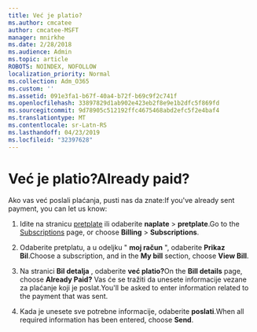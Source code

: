 ```yaml
---
title: Već je platio?
ms.author: cmcatee
author: cmcatee-MSFT
manager: mnirkhe
ms.date: 2/28/2018
ms.audience: Admin
ms.topic: article
ROBOTS: NOINDEX, NOFOLLOW
localization_priority: Normal
ms.collection: Adm_O365
ms.custom: ''
ms.assetid: 091e3fa1-b67f-40a4-b72f-b69c9f2c741f
ms.openlocfilehash: 33897829d1ab902e423eb2f8e9e1b2dfc5f869fd
ms.sourcegitcommit: 9d78905c512192ffc4675468abd2efc5f2e4baf4
ms.translationtype: MT
ms.contentlocale: sr-Latn-RS
ms.lasthandoff: 04/23/2019
ms.locfileid: "32397628"
---
```

# <a name="already-paid"></a><span data-ttu-id="06c91-102">Već je platio?</span><span class="sxs-lookup"><span data-stu-id="06c91-102">Already paid?</span></span>

<span data-ttu-id="06c91-103">Ako vas već poslali plaćanja, pusti nas da znate:</span><span class="sxs-lookup"><span data-stu-id="06c91-103">If you've already sent payment, you can let us know:</span></span>
  
1. <span data-ttu-id="06c91-104">Idite na stranicu [pretplate](https://go.microsoft.com/fwlink/p/?linkid=842054) ili odaberite **naplate** \> **pretplate**.</span><span class="sxs-lookup"><span data-stu-id="06c91-104">Go to the [Subscriptions](https://go.microsoft.com/fwlink/p/?linkid=842054) page, or choose **Billing** \> **Subscriptions**.</span></span>
    
2. <span data-ttu-id="06c91-105">Odaberite pretplatu, a u odeljku " **moj račun** ", odaberite **Prikaz Bil**.</span><span class="sxs-lookup"><span data-stu-id="06c91-105">Choose a subscription, and in the **My bill** section, choose **View Bill**.</span></span>
    
3. <span data-ttu-id="06c91-106">Na stranici **Bil detalja** , odaberite **već platio?**</span><span class="sxs-lookup"><span data-stu-id="06c91-106">On the **Bill details** page, choose **Already Paid?**</span></span> <span data-ttu-id="06c91-107">Vas će se tražiti da unesete informacije vezane za plaćanje koji je poslat.</span><span class="sxs-lookup"><span data-stu-id="06c91-107">You'll be asked to enter information related to the payment that was sent.</span></span> 
    
4. <span data-ttu-id="06c91-108">Kada je unesete sve potrebne informacije, odaberite **poslati**.</span><span class="sxs-lookup"><span data-stu-id="06c91-108">When all required information has been entered, choose **Send**.</span></span>
    

